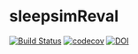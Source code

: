 # sleepsimReval

[![Build Status](https://travis-ci.com/JasperHG90/sleepsimR-eval.svg?branch=master)](https://travis-ci.com/JasperHG90/sleepsimR-eval) [![codecov](https://codecov.io/gh/JasperHG90/sleepsimR-eval/branch/master/graph/badge.svg)](https://codecov.io/gh/JasperHG90/sleepsimR-eval) [![DOI](https://zenodo.org/badge/247244476.svg)](https://zenodo.org/badge/latestdoi/247244476)

